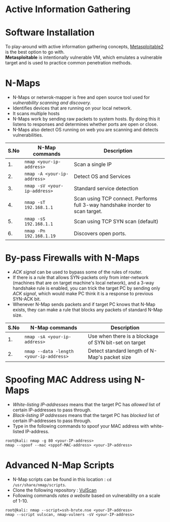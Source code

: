 # Active Information Gathering

# Software Installation

To play-around with active information gathering concepts, [Metasploitable2](https://sourceforge.net/projects/metasploitable/) is the best option to go with.<br>
**Metasploitable** is intentionally vulnerable VM, which emulates a vulnerable target and is used to practice common penetration methods.

# N-Maps

* N-Maps or netwrok-mapper is free and open source tool used for *vulnerability scanning and discovery.*
* Identifies devices that are running on your local network.
* It scans multiple hosts
* N-Maps work by sending raw packets to system hosts. By doing this it listens to responses and determines whether ports are open or close.
* N-Maps also detect OS running on web you are scanning and detects vulnerabilities.


| S.No | N-Map commands             | Description                |
|------|----------------------------|----------------------------|
| 1.   | `nmap <your-ip-address>`     | Scan a single IP           |
| 2.   | `nmap -A <your-ip-address>`  | Detect OS and Services     |
| 3.   | `nmap -sV <your-ip-address>` | Standard service detection |
| 4.   | `nmap -sT 192.168.1.1`       | Scan using TCP connect. Performs full 3-way handshake inorder to scan target.     |
| 5.   | `nmap -sS 192.168.1.1`     | Scan using TCP SYN scan (default) |
| 6.   | `nmap -Pn 192.168.1.19`     | Discovers open ports. |


# By-pass Firewalls with N-Maps

* *ACK signal* can be used to bypass some of the rules of router.
* If there is a rule that allows SYN-packets only from inter-network (machines that are on target machine's local network), and a 3-way handshake rule is enabled, you can trick the target PC by sending only *ACK signal*, which would make PC think it is a response to previous SYN-ACK bit.
* Whenever N-Map sends packets and if target PC knows that N-Map exists, they can make a rule that blocks any packets of standard N-Map size.

| S.No | N-Map commands                        | Description                                             |
|------|---------------------------------------|---------------------------------------------------------|
| 1.   | `nmap -sA <your-ip-address>`            | Use when there is a blockage  of SYN bit-set on target  |
| 2.   | `nmap --data -length <your-ip-address>` | Detect standard length of N-Map's packet size           |

# Spoofing MAC Address using N-Maps

* *White-listing IP-addresses* means that the target PC has *allowed* list of certain IP-addresses to pass through.
* *Black-listing IP addresses* means that the target PC has *blocked* list of certain IP-addresses to pass through.
* Type in the following commands to spoof your MAC address with white-listed IP-address.
```
root@kali: nmap -g 80 <your-IP-address>
nmap --spoof --mac <sppof-MAC-address> <your-IP-address>
```

# Advanced N-Map Scripts
* N-Map scripts can be found in this location : `cd /usr/share/nmap/scripts`.
* Clone the following repository : [VulScan](https://github.com/scipag/vulscan)
* Following commands *rates a website* based on vulnerability on a scale of 1-10.
```
root@kali: nmap --script=ssh-brute.nse <your-IP-address>
nmap --script vulscan, nmap-vulners -sV <your-IP-address>

```
